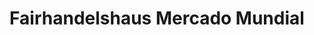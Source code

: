 ---
title: "Fairhandelshaus Mercado Mundial"
url: /schortens/fairhandelshaus-mercado-mundial/
shop: Allgemein
---